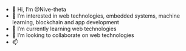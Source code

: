 - 👋 Hi, I’m @Nive-theta
- 👀 I’m interested in web technologies, embedded systems, machine learning, blockchain and app development
- 🌱 I’m currently learning web technologies
- 💞️ I’m looking to collaborate on web technologies
- 📫

<!---
Nive-theta/Nive-theta is a ✨ special ✨ repository because its `README.md` (this file) appears on your GitHub profile.
You can click the Preview link to take a look at your changes.
--->
